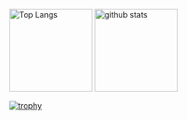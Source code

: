 <p> 
 <img alt="Top Langs" height="150px" src="https://github-readme-stats.vercel.app/api/top-langs/?username=ginjiro1216&layout=compact&count_private=false&show_icons=true&theme=onedark" />
  <img alt="github stats" height="150px" src="https://github-readme-stats.vercel.app/api?username=ginjiro1216&count_private=true&show_icons=true&show_icons=true&theme=onedark" />
</p>

[![trophy](https://github-profile-trophy.vercel.app/?username=ginjiro1216&theme=onedark&column=7
)](https://github.com/ryo-ma/github-profile-trophy)
